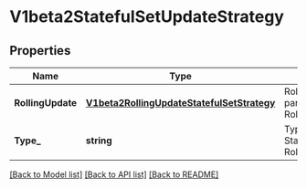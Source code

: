 # V1beta2StatefulSetUpdateStrategy

## Properties
Name | Type | Description | Notes
------------ | ------------- | ------------- | -------------
**RollingUpdate** | [**V1beta2RollingUpdateStatefulSetStrategy**](v1beta2.RollingUpdateStatefulSetStrategy.md) | RollingUpdate is used to communicate parameters when Type is RollingUpdateStatefulSetStrategyType. | [optional] [default to null]
**Type_** | **string** | Type indicates the type of the StatefulSetUpdateStrategy. Default is RollingUpdate. | [optional] [default to null]

[[Back to Model list]](../README.md#documentation-for-models) [[Back to API list]](../README.md#documentation-for-api-endpoints) [[Back to README]](../README.md)


